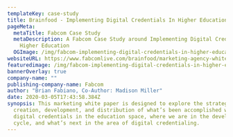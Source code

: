 ```yaml
---
templateKey: case-study
title: Brainfood - Implementing Digital Credentials In Higher Education
pageMeta:
  metaTitle: Fabcom Case Study
  metaDescription: A Fabcom Case Study around Implementing Digital Credentials in
    Higher Education
  OGImage: /img/fabcom-implementing-digital-credentials-in-higher-education.png
websiteURL: https://www.fabcomlive.com/brainfood/marketing-agency-white-papers/digital-credentials-education
featuredimage: /img/fabcom-implementing-digital-credentials-in-higher-education.png
bannerOverlay: true
company-name: ""
publishing-company-name: Fabcom
author: "Brian Fabiano, Co-Author: Madison Miller"
date: 2020-03-05T17:43:58.384Z
synopsis: This marketing white paper is designed to explore the strategy,
  creation, development, and distribution of what’s been accomplished with
  digital credentials in the education space, where we are in the development
  cycle, and what’s next in the area of digital credentialing.
---
```

